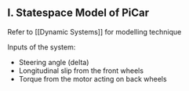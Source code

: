 ## I. Statespace Model of PiCar

Refer to [[Dynamic Systems]] for modelling technique

Inputs of the system:
- Steering angle (delta)
- Longitudinal slip from the front wheels
- Torque from the motor acting on back wheels
